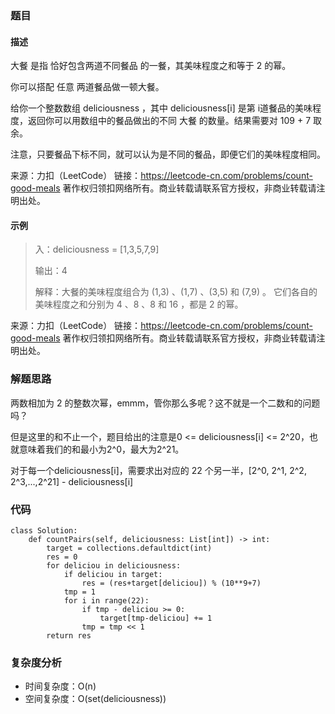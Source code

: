 ### 题目
#### 描述
大餐 是指 恰好包含两道不同餐品 的一餐，其美味程度之和等于 2 的幂。

你可以搭配 任意 两道餐品做一顿大餐。

给你一个整数数组 deliciousness ，其中 deliciousness[i] 是第 i​​​​​​​​​​​​​​ 道餐品的美味程度，返回你可以用数组中的餐品做出的不同 大餐 的数量。结果需要对 109 + 7 取余。

注意，只要餐品下标不同，就可以认为是不同的餐品，即便它们的美味程度相同。

来源：力扣（LeetCode）
链接：https://leetcode-cn.com/problems/count-good-meals
著作权归领扣网络所有。商业转载请联系官方授权，非商业转载请注明出处。
#### 示例
> 入：deliciousness = [1,3,5,7,9]
> 
> 输出：4
> 
> 解释：大餐的美味程度组合为 (1,3) 、(1,7) 、(3,5) 和 (7,9) 。
它们各自的美味程度之和分别为 4 、8 、8 和 16 ，都是 2 的幂。

来源：力扣（LeetCode）
链接：https://leetcode-cn.com/problems/count-good-meals
著作权归领扣网络所有。商业转载请联系官方授权，非商业转载请注明出处。
### 解题思路
两数相加为 2 的整数次幂，emmm，管你那么多呢？这不就是一个二数和的问题吗？

但是这里的和不止一个，题目给出的注意是0 <= deliciousness[i] <= 2^20，也就意味着我们的和最小为2^0，最大为2^21。

对于每一个deliciousness[i]，需要求出对应的 22 个另一半，[2^0, 2^1, 2^2, 2^3,...,2^21] -  deliciousness[i]

### 代码 
```python3
class Solution:
    def countPairs(self, deliciousness: List[int]) -> int:
        target = collections.defaultdict(int)
        res = 0
        for deliciou in deliciousness:
            if deliciou in target:
                res = (res+target[deliciou]) % (10**9+7)
            tmp = 1
            for i in range(22):
                if tmp - deliciou >= 0:
                    target[tmp-deliciou] += 1
                tmp = tmp << 1
        return res
```
### 复杂度分析
- 时间复杂度：O(n)
- 空间复杂度：O(set(deliciousness))
